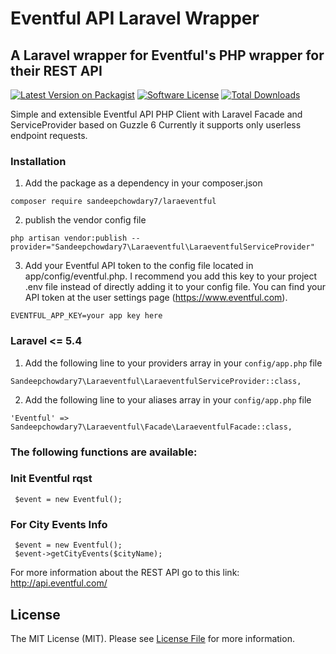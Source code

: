 # Eventful API Laravel Wrapper #
## A Laravel wrapper for Eventful's PHP wrapper for their REST API ##

[![Latest Version on Packagist][ico-version]][link-packagist]
[![Software License][ico-license]](license.md)
[![Total Downloads][ico-downloads]][link-downloads]

Simple and extensible Eventful API PHP Client with Laravel Facade and ServiceProvider based on Guzzle 6
Currently it supports only userless endpoint requests.

### Installation ###

1) Add the package as a dependency in your composer.json

```
composer require sandeepchowdary7/laraeventful
```

2) publish the vendor config file
```
php artisan vendor:publish --provider="Sandeepchowdary7\Laraeventful\LaraeventfulServiceProvider"
```

3) Add your Eventful API token to the config file located in app/config/eventful.php. I recommend you add this key to your project .env file instead of directly adding it to your config file. You can find your API token at the user settings page (https://www.eventful.com).
```
EVENTFUL_APP_KEY=your app key here
```

### Laravel <= 5.4
1) Add the following line to your providers array in your `config/app.php` file
```
Sandeepchowdary7\Laraeventful\LaraeventfulServiceProvider::class,
```

2) Add the following line to your aliases array in your `config/app.php` file
```
'Eventful' => Sandeepchowdary7\Laraeventful\Facade\LaraeventfulFacade::class,
```


### The following functions are available: ###

### Init Eventful rqst
```
 $event = new Eventful();
```

### For City Events Info

```
 $event = new Eventful();
 $event->getCityEvents($cityName);
```

For more information about the REST API go to this link:
http://api.eventful.com/



## License

The MIT License (MIT). Please see [License File](license.md) for more information.

[ico-version]: https://img.shields.io/packagist/v/sandeepchowdary7/laraeventful.svg?style=flat-square
[ico-license]: https://img.shields.io/badge/license-MIT-brightgreen.svg?style=flat-square
[ico-downloads]: https://img.shields.io/packagist/dt/sandeepchowdary7/laraeventful.svg?style=flat-square
[ico-issues]:	https://img.shields.io/github/issues/sandeepchowdary7/eventful.svg?style=flat-square
[ico-stars]:    https://img.shields.io/github/stars/sandeepchowdary7/eventful.svg?style=flat-square
[ico-forks]:    https://img.shields.io/github/forks/sandeepchowdary7/eventful.svg?style=flat-square

[link-packagist]: https://packagist.org/packages/sandeepchowdary7/laraeventful
[link-downloads]: https://packagist.org/packages/sandeepchowdary7/laraeventful
[link-author]: https://github.com/sandeepchowdary7
[link-contributors]: ../../contributors
```
